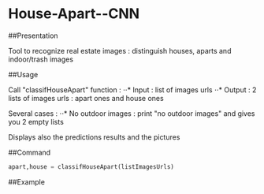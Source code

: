 # House-Apart--CNN

##Presentation

Tool to recognize real estate images : distinguish houses, aparts and indoor/trash images

##Usage

Call "classifHouseApart" function :
⋅⋅* Input : list of images urls
⋅⋅* Output : 2 lists of images urls : apart ones and house ones

Several cases :
⋅⋅* No outdoor images : print "no outdoor images" and gives you 2 empty lists

Displays also the predictions results and the pictures

##Command

```python
apart,house = classifHouseApart(listImagesUrls)
```

##Example

